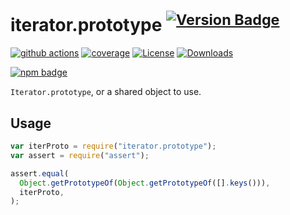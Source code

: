 # iterator.prototype <sup>[![Version Badge][npm-version-svg]][package-url]</sup>

[![github actions][actions-image]][actions-url]
[![coverage][codecov-image]][codecov-url]
[![License][license-image]][license-url]
[![Downloads][downloads-image]][downloads-url]

[![npm badge][npm-badge-png]][package-url]

`Iterator.prototype`, or a shared object to use.

## Usage

```javascript
var iterProto = require("iterator.prototype");
var assert = require("assert");

assert.equal(
  Object.getPrototypeOf(Object.getPrototypeOf([].keys())),
  iterProto,
);
```

[package-url]: https://npmjs.org/package/iterator.prototype
[npm-version-svg]: https://versionbadg.es/ljharb/Iterator.prototype.svg
[deps-svg]: https://david-dm.org/ljharb/Iterator.prototype.svg
[deps-url]: https://david-dm.org/ljharb/Iterator.prototype
[dev-deps-svg]: https://david-dm.org/ljharb/Iterator.prototype/dev-status.svg
[dev-deps-url]: https://david-dm.org/ljharb/Iterator.prototype#info=devDependencies
[npm-badge-png]: https://nodei.co/npm/iterator.prototype.png?downloads=true&stars=true
[license-image]: https://img.shields.io/npm/l/iterator.prototype.svg
[license-url]: LICENSE
[downloads-image]: https://img.shields.io/npm/dm/iterator.prototype.svg
[downloads-url]: https://npm-stat.com/charts.html?package=iterator.prototype
[codecov-image]: https://codecov.io/gh/ljharb/Iterator.prototype/branch/main/graphs/badge.svg
[codecov-url]: https://app.codecov.io/gh/ljharb/Iterator.prototype/
[actions-image]: https://img.shields.io/endpoint?url=https://github-actions-badge-u3jn4tfpocch.runkit.sh/ljharb/Iterator.prototype
[actions-url]: https://github.com/ljharb/Iterator.prototype/actions
